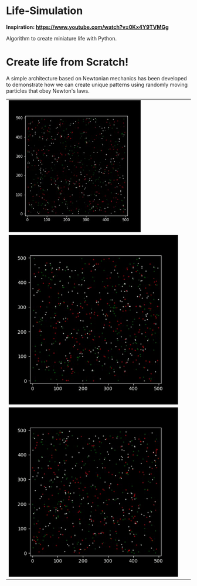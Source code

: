 # Life-Simulation
**Inspiration: https://www.youtube.com/watch?v=0Kx4Y9TVMGg**

Algorithm to create miniature life with Python.

# Create life from Scratch!

A simple architecture based on Newtonian mechanics has been developed to
demonstrate how we can create unique patterns using randomly moving particles
that obey Newton's laws.

||||
|---|---|---|
|![](https://github.com/Astrojigs/Life-Simulation/blob/main/Outputs/demo2_gif.gif)|
![](https://github.com/Astrojigs/Life-Simulation/blob/main/Outputs/demo3_gif.gif)|
![](https://github.com/Astrojigs/Life-Simulation/blob/main/Outputs/demo4_gif.gif)|
